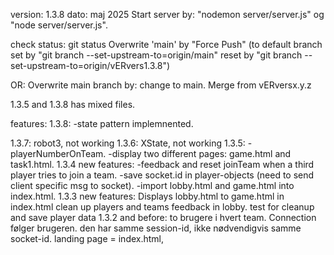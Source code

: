 version: 1.3.8
dato: maj 2025
Start server by: "nodemon server/server.js" og "node server/server.js".

check status: git status
Overwrite 'main' by "Force Push" (to default branch set by "git branch --set-upstream-to=origin/main" reset by "git branch --set-upstream-to=origin/vERvers1.3.8")

OR:
Overwrite main branch by: change to main. Merge from vERversx.y.z

1.3.5 and 1.3.8 has mixed files.

features:
1.3.8: 
    -state pattern implemnented.
    
1.3.7: robot3, not working
1.3.6: XState, not working
1.3.5:
    -playerNumberOnTeam.
    -display two different pages: game.html and task1.html.
1.3.4 new features:
    -feedback and reset joinTeam when a third player tries to join a team.
    -save socket.id in player-objects (need to send client specific msg to socket).
    -import lobby.html and game.html into index.html.
1.3.3 new features:
    Displays lobby.html to game.html in index.html
    clean up players and teams
    feedback in lobby.
    test for cleanup and save player data
1.3.2 and before:
    to brugere i hvert team. 
    Connection følger brugeren. den har samme session-id, ikke nødvendigvis samme socket-id.
    landing page = index.html, 


    